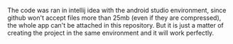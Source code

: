 The code was ran in intellij idea with the android studio environment, since github won't accept files more than 25mb (even if they are compressed), the whole app can't be attached in this repository. But it is just a matter of creating the project in the same environment and it will work perfectly. 
